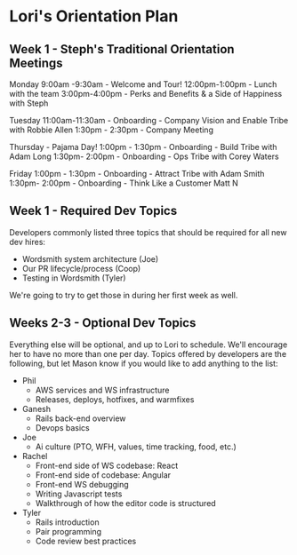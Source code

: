# Lori's Orientation Plan

## Week 1 - Steph's Traditional Orientation Meetings

Monday
9:00am -9:30am - Welcome and Tour!
12:00pm-1:00pm - Lunch with the team
3:00pm-4:00pm - Perks and Benefits & a Side of Happiness with Steph

Tuesday
11:00am-11:30am - Onboarding - Company Vision and Enable Tribe with Robbie Allen
1:30pm - 2:30pm - Company Meeting

Thursday - Pajama Day!
1:00pm - 1:30pm - Onboarding - Build Tribe with Adam Long
1:30pm- 2:00pm - Onboarding - Ops Tribe with Corey Waters

Friday
1:00pm - 1:30pm - Onboarding - Attract Tribe with Adam Smith
1:30pm- 2:00pm - Onboarding - Think Like a Customer Matt N

## Week 1 - Required Dev Topics

Developers commonly listed three topics that should be required for all new dev hires:

* Wordsmith system architecture (Joe)
* Our PR lifecycle/process (Coop)
* Testing in Wordsmith (Tyler)

We're going to try to get those in during her first week as well.

## Weeks 2-3 - Optional Dev Topics

Everything else will be optional, and up to Lori to schedule.  We'll encourage her to have no more than one per day.  Topics offered by developers are the following, but let Mason know if you would like to add anything to the list:

* Phil
  * AWS services and WS infrastructure
  * Releases, deploys, hotfixes, and warmfixes
* Ganesh
  * Rails back-end overview
  * Devops basics
* Joe
  * Ai culture (PTO, WFH, values, time tracking, food, etc.)
* Rachel
  * Front-end side of WS codebase: React
  * Front-end side of codebase: Angular
  * Front-end WS debugging
  * Writing Javascript tests
  * Walkthrough of how the editor code is structured
* Tyler
  * Rails introduction
  * Pair programming
  * Code review best practices
